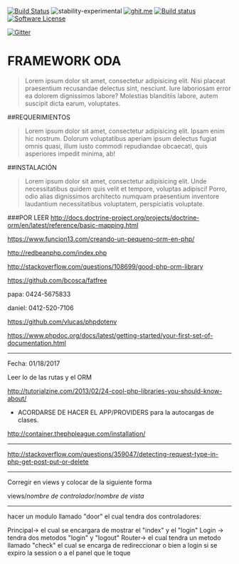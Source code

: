 [![Build Status](https://travis-ci.org/carlosh1989/ODA.svg?branch=master)](https://travis-ci.org/carlosh1989/ODA) ![stability-experimental](https://img.shields.io/badge/stability-experimental-orange.svg) 
[![ghit.me](https://ghit.me/badge.svg?repo=carlosh1989/ODA)](https://ghit.me/repo/carlosh1989/ODA)
[![Build status](https://ci.appveyor.com/api/projects/status/tifdsynnl75gqlig?svg=true)](https://ci.appveyor.com/project/carlosh1989/oda)
[![Software License](https://img.shields.io/badge/license-MIT-brightgreen.svg?style=format=flat)](https://github.com/thephpleague/glide/blob/master/LICENSE)

<a href="https://gitter.im/hmvc-ODA/public?utm_source=badge&amp;utm_medium=badge&amp;utm_campaign=pr-badge&amp;utm_content=badge"><img src="https://camo.githubusercontent.com/da2edb525cde1455a622c58c0effc3a90b9a181c/68747470733a2f2f6261646765732e6769747465722e696d2f4a6f696e253230436861742e737667" alt="Gitter" data-canonical-src="https://badges.gitter.im/Join%20Chat.svg" style="max-width:100%;"></a>


# FRAMEWORK ODA
> Lorem ipsum dolor sit amet, consectetur adipisicing elit. Nisi placeat praesentium recusandae delectus sint, nesciunt. Iure laboriosam error ea dolorem dignissimos labore? Molestias blanditiis labore, autem suscipit dicta earum, voluptates.

##REQUERIMIENTOS
> Lorem ipsum dolor sit amet, consectetur adipisicing elit. Ipsam enim hic nostrum. Dolorum voluptatibus aperiam ipsum delectus fugiat omnis quasi, illum iusto commodi repudiandae obcaecati, quis asperiores impedit minima, ab!

##INSTALACIÓN
> Lorem ipsum dolor sit amet, consectetur adipisicing elit. Unde necessitatibus quidem quis velit et tempore, voluptas adipisci! Porro, odio alias dignissimos architecto numquam praesentium inventore laudantium necessitatibus voluptatem, perspiciatis voluptate.


###POR LEER
http://docs.doctrine-project.org/projects/doctrine-orm/en/latest/reference/basic-mapping.html

https://www.funcion13.com/creando-un-pequeno-orm-en-php/

http://redbeanphp.com/index.php

http://stackoverflow.com/questions/108699/good-php-orm-library

https://github.com/bcosca/fatfree

papa: 0424-5675833

daniel: 0412-520-7106

https://github.com/vlucas/phpdotenv

https://www.phpdoc.org/docs/latest/getting-started/your-first-set-of-documentation.html

-----------------------------------------------------------------------------------------------------------
Fecha: 01/18/2017

Leer lo de las rutas y el ORM

http://tutorialzine.com/2013/02/24-cool-php-libraries-you-should-know-about/

* ACORDARSE DE HACER EL APP/PROVIDERS para la autocargas de clases. 

http://container.thephpleague.com/installation/

******
http://stackoverflow.com/questions/359047/detecting-request-type-in-php-get-post-put-or-delete

******************
Corregir en views y colocar de la siguiente forma 

views/*nombre de controlador*/*nombre de vista*

**************************************

hacer un modulo llamado "door" el cual tendra dos controladores:

Principal-> el cual se encargara de mostrar el "index" y el "login"
Login -> tendra dos metodos "login" y "logout"
Router-> el cual tendra un metodo llamado "check" el cual se encarga de redireccionar o bien a login si se expiro la session o a el panel que le toque